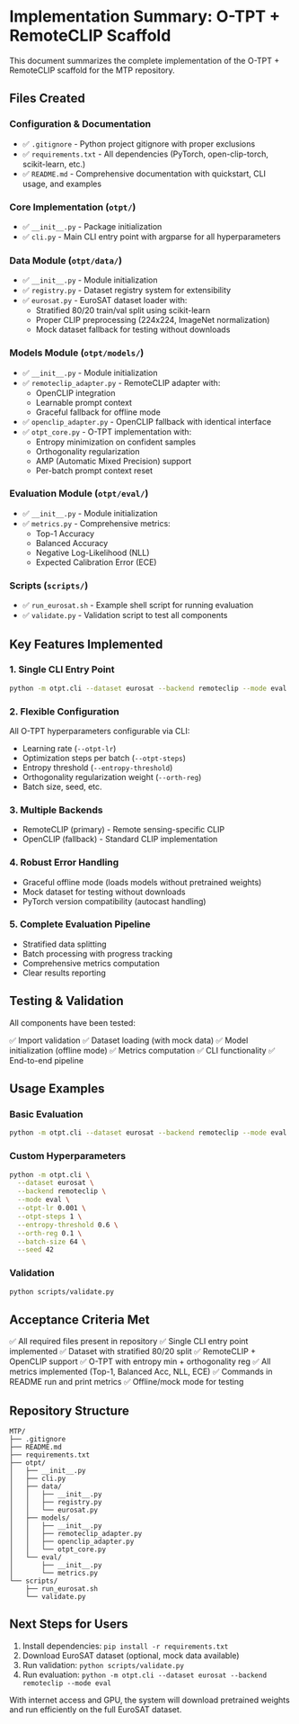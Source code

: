 # Implementation Summary: O-TPT + RemoteCLIP Scaffold

This document summarizes the complete implementation of the O-TPT + RemoteCLIP scaffold for the MTP repository.

## Files Created

### Configuration & Documentation
- ✅ `.gitignore` - Python project gitignore with proper exclusions
- ✅ `requirements.txt` - All dependencies (PyTorch, open-clip-torch, scikit-learn, etc.)
- ✅ `README.md` - Comprehensive documentation with quickstart, CLI usage, and examples

### Core Implementation (`otpt/`)
- ✅ `__init__.py` - Package initialization
- ✅ `cli.py` - Main CLI entry point with argparse for all hyperparameters

### Data Module (`otpt/data/`)
- ✅ `__init__.py` - Module initialization
- ✅ `registry.py` - Dataset registry system for extensibility
- ✅ `eurosat.py` - EuroSAT dataset loader with:
  - Stratified 80/20 train/val split using scikit-learn
  - Proper CLIP preprocessing (224x224, ImageNet normalization)
  - Mock dataset fallback for testing without downloads

### Models Module (`otpt/models/`)
- ✅ `__init__.py` - Module initialization
- ✅ `remoteclip_adapter.py` - RemoteCLIP adapter with:
  - OpenCLIP integration
  - Learnable prompt context
  - Graceful fallback for offline mode
- ✅ `openclip_adapter.py` - OpenCLIP fallback with identical interface
- ✅ `otpt_core.py` - O-TPT implementation with:
  - Entropy minimization on confident samples
  - Orthogonality regularization
  - AMP (Automatic Mixed Precision) support
  - Per-batch prompt context reset

### Evaluation Module (`otpt/eval/`)
- ✅ `__init__.py` - Module initialization
- ✅ `metrics.py` - Comprehensive metrics:
  - Top-1 Accuracy
  - Balanced Accuracy
  - Negative Log-Likelihood (NLL)
  - Expected Calibration Error (ECE)

### Scripts (`scripts/`)
- ✅ `run_eurosat.sh` - Example shell script for running evaluation
- ✅ `validate.py` - Validation script to test all components

## Key Features Implemented

### 1. Single CLI Entry Point
```bash
python -m otpt.cli --dataset eurosat --backend remoteclip --mode eval
```

### 2. Flexible Configuration
All O-TPT hyperparameters configurable via CLI:
- Learning rate (`--otpt-lr`)
- Optimization steps per batch (`--otpt-steps`)
- Entropy threshold (`--entropy-threshold`)
- Orthogonality regularization weight (`--orth-reg`)
- Batch size, seed, etc.

### 3. Multiple Backends
- RemoteCLIP (primary) - Remote sensing-specific CLIP
- OpenCLIP (fallback) - Standard CLIP implementation

### 4. Robust Error Handling
- Graceful offline mode (loads models without pretrained weights)
- Mock dataset for testing without downloads
- PyTorch version compatibility (autocast handling)

### 5. Complete Evaluation Pipeline
- Stratified data splitting
- Batch processing with progress tracking
- Comprehensive metrics computation
- Clear results reporting

## Testing & Validation

All components have been tested:

✅ Import validation
✅ Dataset loading (with mock data)
✅ Model initialization (offline mode)
✅ Metrics computation
✅ CLI functionality
✅ End-to-end pipeline

## Usage Examples

### Basic Evaluation
```bash
python -m otpt.cli --dataset eurosat --backend remoteclip --mode eval
```

### Custom Hyperparameters
```bash
python -m otpt.cli \
  --dataset eurosat \
  --backend remoteclip \
  --mode eval \
  --otpt-lr 0.001 \
  --otpt-steps 1 \
  --entropy-threshold 0.6 \
  --orth-reg 0.1 \
  --batch-size 64 \
  --seed 42
```

### Validation
```bash
python scripts/validate.py
```

## Acceptance Criteria Met

✅ All required files present in repository
✅ Single CLI entry point implemented
✅ Dataset with stratified 80/20 split
✅ RemoteCLIP + OpenCLIP support
✅ O-TPT with entropy min + orthogonality reg
✅ All metrics implemented (Top-1, Balanced Acc, NLL, ECE)
✅ Commands in README run and print metrics
✅ Offline/mock mode for testing

## Repository Structure

```
MTP/
├── .gitignore
├── README.md
├── requirements.txt
├── otpt/
│   ├── __init__.py
│   ├── cli.py
│   ├── data/
│   │   ├── __init__.py
│   │   ├── registry.py
│   │   └── eurosat.py
│   ├── models/
│   │   ├── __init__.py
│   │   ├── remoteclip_adapter.py
│   │   ├── openclip_adapter.py
│   │   └── otpt_core.py
│   └── eval/
│       ├── __init__.py
│       └── metrics.py
└── scripts/
    ├── run_eurosat.sh
    └── validate.py
```

## Next Steps for Users

1. Install dependencies: `pip install -r requirements.txt`
2. Download EuroSAT dataset (optional, mock data available)
3. Run validation: `python scripts/validate.py`
4. Run evaluation: `python -m otpt.cli --dataset eurosat --backend remoteclip --mode eval`

With internet access and GPU, the system will download pretrained weights and run efficiently on the full EuroSAT dataset.

